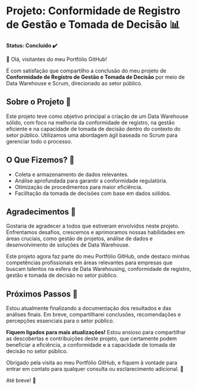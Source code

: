 # Projeto: Conformidade de Registro de Gestão e Tomada de Decisão 📊

**Status: Concluído ✔️**

👋 Olá, visitantes do meu Portfólio GitHub!

É com satisfação que compartilho a conclusão do meu projeto de **Conformidade de Registro de Gestão e Tomada de Decisão** por meio de Data Warehouse e Scrum, direcionado ao setor público. 

## Sobre o Projeto 🚀

Este projeto teve como objetivo principal a criação de um Data Warehouse sólido, com foco na melhoria da conformidade de registro, na gestão eficiente e na capacidade de tomada de decisão dentro do contexto do setor público. Utilizamos uma abordagem ágil baseada no Scrum para gerenciar todo o processo.

## O Que Fizemos? 📝

- Coleta e armazenamento de dados relevantes.
- Análise aprofundada para garantir a conformidade regulatória.
- Otimização de procedimentos para maior eficiência.
- Facilitação da tomada de decisões com base em dados sólidos.

## Agradecimentos 🙏

Gostaria de agradecer a todos que estiveram envolvidos neste projeto. Enfrentamos desafios, crescemos e aprimoramos nossas habilidades em áreas cruciais, como gestão de projetos, análise de dados e desenvolvimento de soluções de Data Warehouse.

Este projeto agora faz parte do meu Portfólio GitHub, onde destaco minhas competências profissionais em áreas relevantes para empresas que buscam talentos na esfera de Data Warehousing, conformidade de registro, gestão e tomada de decisão no setor público.

## Próximos Passos 🚀

Estou atualmente finalizando a documentação dos resultados e das análises finais. Em breve, compartilharei conclusões, recomendações e percepções essenciais para o setor público. 

**Fiquem ligados para mais atualizações!** Estou ansioso para compartilhar as descobertas e contribuições deste projeto, que certamente podem beneficiar a eficiência, a conformidade e a capacidade de tomada de decisão no setor público.

Obrigado pela visita ao meu Portfólio GitHub, e fiquem à vontade para entrar em contato para qualquer consulta ou esclarecimento adicional. 📩

Até breve! 👋
